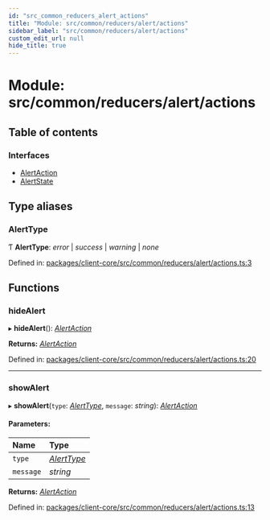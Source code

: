 ```yaml
---
id: "src_common_reducers_alert_actions"
title: "Module: src/common/reducers/alert/actions"
sidebar_label: "src/common/reducers/alert/actions"
custom_edit_url: null
hide_title: true
---
```


# Module: src/common/reducers/alert/actions

## Table of contents

### Interfaces

- [AlertAction](../interfaces/src_common_reducers_alert_actions.alertaction.md)
- [AlertState](../interfaces/src_common_reducers_alert_actions.alertstate.md)

## Type aliases

### AlertType

Ƭ **AlertType**: *error* \| *success* \| *warning* \| *none*

Defined in: [packages/client-core/src/common/reducers/alert/actions.ts:3](https://github.com/xr3ngine/xr3ngine/blob/65dfcf39a/packages/client-core/src/common/reducers/alert/actions.ts#L3)

## Functions

### hideAlert

▸ **hideAlert**(): [*AlertAction*](../interfaces/src_common_reducers_alert_actions.alertaction.md)

**Returns:** [*AlertAction*](../interfaces/src_common_reducers_alert_actions.alertaction.md)

Defined in: [packages/client-core/src/common/reducers/alert/actions.ts:20](https://github.com/xr3ngine/xr3ngine/blob/65dfcf39a/packages/client-core/src/common/reducers/alert/actions.ts#L20)

___

### showAlert

▸ **showAlert**(`type`: [*AlertType*](src_common_reducers_alert_actions.md#alerttype), `message`: *string*): [*AlertAction*](../interfaces/src_common_reducers_alert_actions.alertaction.md)

#### Parameters:

Name | Type |
:------ | :------ |
`type` | [*AlertType*](src_common_reducers_alert_actions.md#alerttype) |
`message` | *string* |

**Returns:** [*AlertAction*](../interfaces/src_common_reducers_alert_actions.alertaction.md)

Defined in: [packages/client-core/src/common/reducers/alert/actions.ts:13](https://github.com/xr3ngine/xr3ngine/blob/65dfcf39a/packages/client-core/src/common/reducers/alert/actions.ts#L13)
